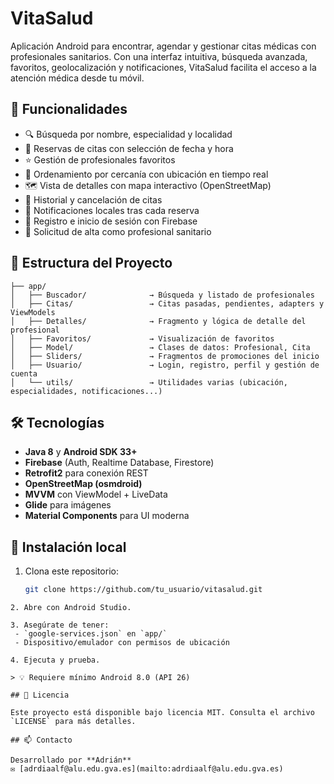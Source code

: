 # VitaSalud

Aplicación Android para encontrar, agendar y gestionar citas médicas con profesionales sanitarios. Con una interfaz intuitiva, búsqueda avanzada, favoritos, geolocalización y notificaciones, VitaSalud facilita el acceso a la atención médica desde tu móvil.

## 📲 Funcionalidades

- 🔍 Búsqueda por nombre, especialidad y localidad
- 📅 Reservas de citas con selección de fecha y hora
- ⭐ Gestión de profesionales favoritos
- 📍 Ordenamiento por cercanía con ubicación en tiempo real
- 🗺️ Vista de detalles con mapa interactivo (OpenStreetMap)
- 🧾 Historial y cancelación de citas
- 🔔 Notificaciones locales tras cada reserva
- 🔐 Registro e inicio de sesión con Firebase
- 📧 Solicitud de alta como profesional sanitario

## 🧱 Estructura del Proyecto
```text
├── app/
│   ├── Buscador/              → Búsqueda y listado de profesionales
│   ├── Citas/                 → Citas pasadas, pendientes, adapters y ViewModels
│   ├── Detalles/              → Fragmento y lógica de detalle del profesional
│   ├── Favoritos/             → Visualización de favoritos
│   ├── Model/                 → Clases de datos: Profesional, Cita
│   ├── Sliders/               → Fragmentos de promociones del inicio
│   ├── Usuario/               → Login, registro, perfil y gestión de cuenta
│   └── utils/                 → Utilidades varias (ubicación, especialidades, notificaciones...)
```


## 🛠️ Tecnologías

- **Java 8** y **Android SDK 33+**
- **Firebase** (Auth, Realtime Database, Firestore)
- **Retrofit2** para conexión REST
- **OpenStreetMap (osmdroid)**
- **MVVM** con ViewModel + LiveData
- **Glide** para imágenes
- **Material Components** para UI moderna

## 🚀 Instalación local

1. Clona este repositorio:
   ```bash
   git clone https://github.com/tu_usuario/vitasalud.git
  ```
2. Abre con Android Studio.

3. Asegúrate de tener:
   - `google-services.json` en `app/`
   - Dispositivo/emulador con permisos de ubicación

4. Ejecuta y prueba.

> 💡 Requiere mínimo Android 8.0 (API 26)

## 📄 Licencia

Este proyecto está disponible bajo licencia MIT. Consulta el archivo `LICENSE` para más detalles.

## 📫 Contacto

Desarrollado por **Adrián**  
✉️ [adrdiaalf@alu.edu.gva.es](mailto:adrdiaalf@alu.edu.gva.es)




